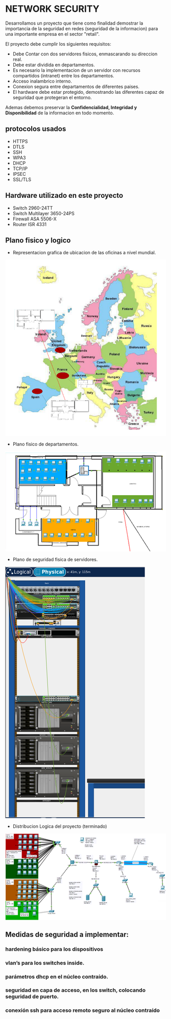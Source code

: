 # NETWORK SECURITY
Desarrollamos un proyecto que tiene como finalidad demostrar la importancia de la seguridad en redes (seguridad de la informacion) para una importante empresa en el sector "retail".

El proyecto debe cumplir los siguientes requisitos:

- Debe Contar con dos servidores fisicos, enmascarando su direccion real.
- Debe estar dividida en departamentos.
- Es necesario la implementacion de un servidor con recursos compartidos (intranet) entre los departamentos.
- Acceso inalambrico interno.
- Conexion segura entre departamentos de diferentes paises.
- El hardware debe estar protegido, demostrando las diferentes capaz de seguridad que protegeran el entorno.

Ademas debemos preservar la **Confidencialidad, Integridad y Disponibilidad** de la informacion en todo momento.
## protocolos usados
- HTTPS
- DTLS
- SSH
- WPA3
- DHCP
- TCP/IP
- IPSEC
- SSL/TLS
## Hardware utilizado en este proyecto
- Switch 2960-24TT
- Switch Multilayer 3650-24PS
- Firewall ASA 5506-X
- Router ISR 4331
## Plano fisico y logico
- Representacion grafica de ubicacion de las oficinas a nivel mundial.

![plano_fisico_nivel_mundial](./images/plano_fisico_1.png)

- Plano fisico de departamentos.

![plano_fisico_nivel_departamentos](./images/plano_fisico_2.png)

- Plano de seguridad fisica de servidores.

![plano_fisico_nivel_seguridad](./images/plano_fisico_3.png)

- Distribucion Logica del proyecto (terminado)

![plano_fisico_nivel_logico](./images/plano_fisico_4.png)

## Medidas de seguridad a implementar:
### hardening básico para los dispositivos
### vlan’s para los switches inside.
### parámetros dhcp en el núcleo contraído.
### seguridad en capa de acceso, en los switch, colocando seguridad de puerto.
### conexión ssh para acceso remoto seguro al núcleo contraído
